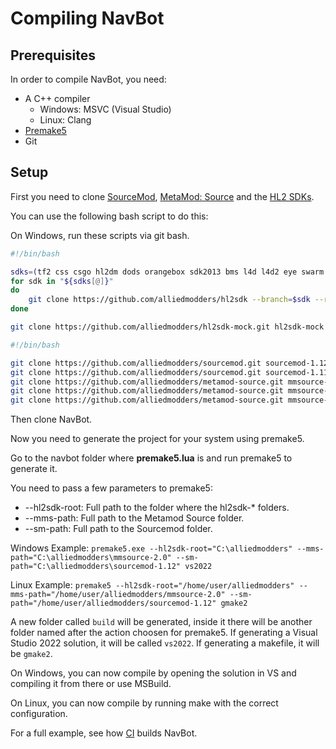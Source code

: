 # Compiling NavBot

[SourceMod]: https://github.com/alliedmodders/sourcemod
[MetaMod: Source]: https://github.com/alliedmodders/metamod-source
[HL2 SDKs]: https://github.com/alliedmodders/hl2sdk
[Premake5]: https://premake.github.io/
[CI]: https://github.com/caxanga334/NavBot/blob/main/.github/workflows/build-action.yml

## Prerequisites

In order to compile NavBot, you need:

* A C++ compiler
  * Windows: MSVC (Visual Studio)
  * Linux: Clang
* [Premake5]
* Git

## Setup

First you need to clone [SourceMod], [MetaMod: Source] and the [HL2 SDKs].

You can use the following bash script to do this:

On Windows, run these scripts via git bash.

```bash
#!/bin/bash

sdks=(tf2 css csgo hl2dm dods orangebox sdk2013 bms l4d l4d2 eye swarm portal2 pvkii nucleardawn mcv insurgency dota cs2 contagion blade bgt darkm doi episode1)
for sdk in "${sdks[@]}"
do
	git clone https://github.com/alliedmodders/hl2sdk --branch=$sdk --recurse-submodules --depth=1 hl2sdk-$sdk
done

git clone https://github.com/alliedmodders/hl2sdk-mock.git hl2sdk-mock --recurse-submodules --depth=1
```

```bash
#!/bin/bash

git clone https://github.com/alliedmodders/sourcemod.git sourcemod-1.12 --recurse-submodules --depth=1
git clone https://github.com/alliedmodders/sourcemod.git sourcemod-1.11 --recurse-submodules --depth=1 --branch=1.11-dev
git clone https://github.com/alliedmodders/metamod-source.git mmsource-2.0 --recurse-submodules --depth=1
git clone https://github.com/alliedmodders/metamod-source.git mmsource-1.12 --recurse-submodules --depth=1 --branch=1.12-dev
git clone https://github.com/alliedmodders/metamod-source.git mmsource-1.11 --recurse-submodules --depth=1 --branch=1.11-dev
```

Then clone NavBot.

Now you need to generate the project for your system using premake5.

Go to the navbot folder where **premake5.lua** is and run premake5 to generate it.

You need to pass a few parameters to premake5:

* --hl2sdk-root: Full path to the folder where the hl2sdk-* folders.
* --mms-path: Full path to the Metamod Source folder.
* --sm-path: Full path to the Sourcemod folder.

Windows Example: `premake5.exe --hl2sdk-root="C:\alliedmodders" --mms-path="C:\alliedmodders\mmsource-2.0" --sm-path="C:\alliedmodders\sourcemod-1.12" vs2022`

Linux Example: `premake5 --hl2sdk-root="/home/user/alliedmodders" --mms-path="/home/user/alliedmodders/mmsource-2.0" --sm-path="/home/user/alliedmodders/sourcemod-1.12" gmake2`

A new folder called `build` will be generated, inside it there will be another folder named after the action choosen for premake5. If generating a Visual Studio 2022 solution, it will be called `vs2022`. If generating a makefile, it will be `gmake2`.

On Windows, you can now compile by opening the solution in VS and compiling it from there or use MSBuild.

On Linux, you can now compile by running make with the correct configuration.

For a full example, see how [CI] builds NavBot.